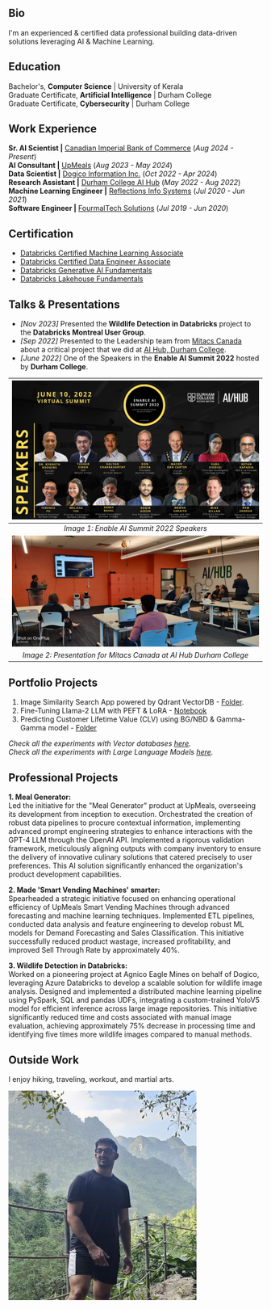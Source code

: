 ## Bio
I'm an experienced & certified data professional building data-driven solutions leveraging AI & Machine Learning.

## Education
Bachelor's, **Computer Science** | University of Kerala  
Graduate Certificate, **Artificial Intelligence** | Durham College  
Graduate Certificate, **Cybersecurity** | Durham College  

## Work Experience
**Sr. AI Scientist |** [Canadian Imperial Bank of Commerce](https://www.cibc.com/) (_Aug 2024 - Present_)  
**AI Consultant |** [UpMeals](https://upmeals.com/) (_Aug 2023 - May 2024_)  
**Data Scientist |** [Dogico Information Inc.](https://www.linkedin.com/company/dogico-information-inc./) (_Oct 2022 - Apr 2024_)  
**Research Assistant |** [Durham College AI Hub](https://www.linkedin.com/showcase/dcaihub/) (_May 2022 - Aug 2022_)  
**Machine Learning Engineer |** [Reflections Info Systems](https://www.reflectionsglobal.com/) (_Jul 2020 - Jun 2021_)  
**Software Engineer |** [FourmalTech Solutions](https://www.linkedin.com/company/fourmaltechsolution/) (_Jul 2019 - Jun 2020_)  

## Certification
- [Databricks Certified Machine Learning Associate](https://credentials.databricks.com/be519480-ba26-433f-b891-967ae289a5e8)  
- [Databricks Certified Data Engineer Associate](https://credentials.databricks.com/b4089597-5059-4e3f-8a43-fb4bb76dd72c)   
- [Databricks Generative AI Fundamentals](https://credentials.databricks.com/830053e4-f9f7-46b9-af9d-992ef2b50d1b)  
- [Databricks Lakehouse Fundamentals](https://credentials.databricks.com/02705434-5aab-4230-b094-bad4fc9d7399)

## Talks & Presentations
- _[Nov 2023]_ Presented the **Wildlife Detection in Databricks** project to the **Databricks Montreal User Group**.
- _[Sep 2022]_ Presented to the Leadership team from [Mitacs Canada](https://www.mitacs.ca/) about a critical project that we did at [AI Hub, Durham College](https://durhamcollege.ca/about/office-of-research-services-innovation-and-entrepreneurship-orsie/the-ai-hub).
- _[June 2022]_ One of the Speakers in the **Enable AI Summit 2022** hosted by **Durham College**.  

| ![EnableAISpeakers](/assets/img/enable-ai-speakers-2022.jpeg) | 
|:--:| 
| _Image 1: Enable AI Summit 2022 Speakers_ | 
| ![MitacsPresentation](/assets/img/Mitacs-presentation.jpeg) | 
| _Image 2: Presentation for Mitacs Canada at AI Hub Durham College_ | 

## Portfolio Projects
1. Image Similarity Search App powered by Qdrant VectorDB - [Folder](https://github.com/rrsankar/All-About-VectorDB/tree/main/2-Image-Similarity-Search-App-with-Qdrant).
2. Fine-Tuning Llama-2 LLM with PEFT & LoRA - [Notebook](https://github.com/rrsankar/All-About-LLM/blob/main/2-Fine-Tuning-Llama2-with-LoRa/fine_tuning_llama2.ipynb)
3. Predicting Customer Lifetime Value (CLV) using BG/NBD & Gamma-Gamma model - [Folder](https://github.com/rrsankar/CLV-Prediction-Using-ML/tree/main/CLV_using_Lifetimes_BGNBD_GammaGamma)  

_Check all the experiments with Vector databases [here](https://github.com/rrsankar/All-About-VectorDB)._  
_Check all the experiments with Large Language Models [here](https://github.com/rrsankar/All-About-LLM)._

## Professional Projects  

**1. Meal Generator:**  
Led the initiative for the "Meal Generator" product at UpMeals, overseeing its development from inception to execution. Orchestrated the creation of robust data pipelines to procure contextual information, implementing advanced prompt engineering strategies to enhance interactions with the GPT-4 LLM through the OpenAI API. Implemented a rigorous validation framework, meticulously aligning outputs with company inventory to ensure the delivery of innovative culinary solutions that catered precisely to user preferences. This AI solution significantly enhanced the organization's product development capabilities.

**2. Made 'Smart Vending Machines' smarter:**  
Spearheaded a strategic initiative focused on enhancing operational efficiency of UpMeals Smart Vending Machines through advanced forecasting and machine learning techniques. Implemented ETL pipelines, conducted data analysis and feature engineering to develop robust ML models for Demand Forecasting and Sales Classification. This initiative successfully reduced product wastage, increased profitability, and improved Sell Through Rate by approximately 40%.

**3. Wildlife Detection in Databricks:**  
Worked on a pioneering project at Agnico Eagle Mines on behalf of Dogico, leveraging Azure Databricks to develop a scalable solution for wildlife image analysis. Designed and implemented a distributed machine learning pipeline using PySpark, SQL and pandas UDFs, integrating a custom-trained YoloV5 model for efficient inference across large image repositories. This initiative significantly reduced time and costs associated with manual image evaluation, achieving approximately 75% decrease in processing time and identifying five times more wildlife images compared to manual methods.

## Outside Work

I enjoy hiking, traveling, workout, and martial arts.

![Trek](/assets/img/Trek-Cut.jpg)
